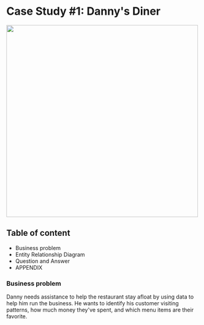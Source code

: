 # Case Study #1: Danny's Diner

<img src="https://github.com/JadeCreativeL/image-/blob/main/1.png" width="500" height="500">

## Table of content

* Business problem
* Entity Relationship Diagram
* Question and Answer
* APPENDIX

### Business problem

Danny needs assistance to help the restaurant stay afloat by using data to help him run the business. He wants to identify his customer visiting patterns, how much money they've spent, and which menu items are their favorite.



